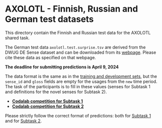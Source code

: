 # AXOLOTL - Finnish, Russian and German test datasets

This directory contain the Finnish and Russian test data for the AXOLOTL shared task. 

The German test data `axolotl.test.surprise.tsv` are derived from the DWUG DE Sense dataset and can be downloaded from its [webpage](https://zenodo.org/records/12628143). Please cite these data as specified on that webpage.

**The deadline for submitting predictions is April 9, 2024**

The data format is the same as in the [training and development sets](https://github.com/ltgoslo/axolotl24_shared_task/tree/main/data),
but the `sense_id` and `gloss` fields are empty for the usages from the `new` time period.
The task of the participants is to fill in these values (senses for Subtask 1 and definitions for the novel senses for Subtask 2).


- **[Codalab competition for Subtask 1](https://codalab.lisn.upsaclay.fr/competitions/18009)**
- **[Codalab competition for Subtask 2](https://codalab.lisn.upsaclay.fr/competitions/18008)**

Please strictly follow the correct format of predictions: both for [Subtask 1](https://github.com/ltgoslo/axolotl24_shared_task/blob/main/data/sample_predictions_track1.tsv) and for [Subtask 2](https://github.com/ltgoslo/axolotl24_shared_task/blob/main/data/sample_predictions_track2.tsv).